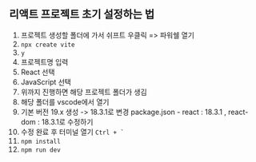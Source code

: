 ## 리액트 프로젝트 초기 설정하는 법
1. 프로젝트 생성할 폴더에 가서 쉬프트 우클릭 => 파워쉘 열기
2. ```npx create vite```
3. ```y```
4. 프로젝트명 입력
5. React 선택
6. JavaScript 선택
7. 위까지 진행하면 해당 프로젝트 폴더가 생김
8. 해당 폴더를 vscode에서 열기
9. 기본 버전 19.x 생성 -> 18.3.1로 변경
package.json - react : 18.3.1 , react-dom : 18.3.1로 수정하기
10. 수정 완료 후 터미널 열기 ```Ctrl + ` ```
11. ```npm install```
12. ```npm run dev```